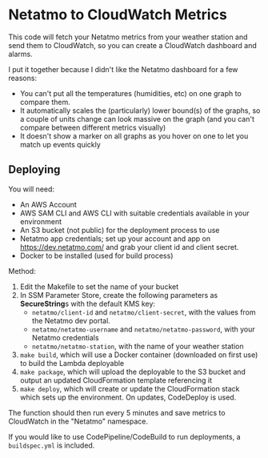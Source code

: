 # Netatmo to CloudWatch Metrics

This code will fetch your Netatmo metrics from your weather station and send them to CloudWatch, so you can create a CloudWatch dashboard and alarms.

I put it together because I didn't like the Netatmo dashboard for a few reasons:

* You can't put all the temperatures (humidities, etc) on one graph to compare them.
* It automatically scales the (particularly) lower bound(s) of the graphs, so a couple of units change can look massive on the graph (and you can't compare between different metrics visually)
* It doesn't show a marker on all graphs as you hover on one to let you match up events quickly

## Deploying

You will need:

* An AWS Account
* AWS SAM CLI and AWS CLI with suitable credentials available in your environment
* An S3 bucket (not public) for the deployment process to use
* Netatmo app credentials; set up your account and app on <https://dev.netatmo.com/> and grab your client id and client secret.
* Docker to be installed (used for build process)

Method:

1. Edit the Makefile to set the name of your bucket
2. In SSM Parameter Store, create the following parameters as **SecureString**s with the default KMS key:
    * `netatmo/client-id` and `netatmo/client-secret`, with the values from the Netatmo dev portal.
    * `netatmo/netatmo-username` and `netatmo/netatmo-password`, with your Netatmo credentials
    * `netatmo/netatmo-station`, with the name of your weather station
3. `make build`, which will use a Docker container (downloaded on first use) to build the Lambda deployable
4. `make package`, which will upload the deployable to the S3 bucket and output an updated CloudFormation template referencing it
5. `make deploy`, which will create or update the CloudFormation stack which sets up the environment. On updates, CodeDeploy is used.

The function should then run every 5 minutes and save metrics to CloudWatch in the "Netatmo" namespace.

If you would like to use CodePipeline/CodeBuild to run deployments, a `buildspec.yml` is included.

